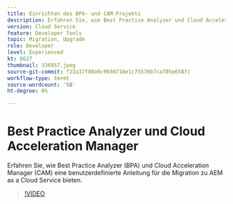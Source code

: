 ```yaml
---
title: Einrichten des BPA- und CAM-Projekts
description: Erfahren Sie, wie Best Practice Analyzer und Cloud Acceleration Manager eine benutzerdefinierte Anleitung für die Migration zu AEM as a Cloud Service bereitstellen.
version: Cloud Service
feature: Developer Tools
topic: Migration, Upgrade
role: Developer
level: Experienced
kt: 8627
thumbnail: 336957.jpeg
source-git-commit: f22a37f80a9c9698718e1c75576b7ca705e658fc
workflow-type: tm+mt
source-wordcount: '58'
ht-degree: 0%

---
```


# Best Practice Analyzer und Cloud Acceleration Manager

Erfahren Sie, wie Best Practice Analyzer (BPA) und Cloud Acceleration Manager (CAM) eine benutzerdefinierte Anleitung für die Migration zu AEM as a Cloud Service bieten. 

>[!VIDEO](https://video.tv.adobe.com/v/336957/?quality=12&learn=on)
